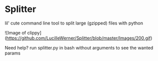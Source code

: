 # Splitter
lil' cute command line tool to split large (gzipped) files with python

![Image of clippy] (https://github.com/LucilleWerner/Splitter/blob/master/Images/200.gif)

Need help? run splitter.py in bash without arguments to see the wanted params
